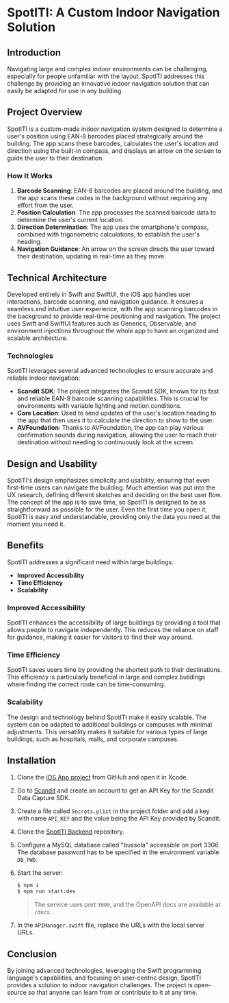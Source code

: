 # SpotITI: A Custom Indoor Navigation Solution

## Introduction

Navigating large and complex indoor environments can be challenging, especially for people unfamiliar with the layout. SpotITI addresses this challenge by providing an innovative indoor navigation solution that can easily be adapted for use in any building.
## Project Overview

SpotITI is a custom-made indoor navigation system designed to determine a user's position using EAN-8 barcodes placed strategically around the building. The app scans these barcodes, calculates the user's location and direction using the built-in compass, and displays an arrow on the screen to guide the user to their destination.

### How It Works

1. **Barcode Scanning**: EAN-8 barcodes are placed around the building, and the app scans these codes in the background without requiring any effort from the user.
2. **Position Calculation**: The app processes the scanned barcode data to determine the user's current location.
3. **Direction Determination**: The app uses the smartphone's compass, combined with trigonometric calculations, to establish the user's heading.
4. **Navigation Guidance**: An arrow on the screen directs the user toward their destination, updating in real-time as they move.


## Technical Architecture

Developed entirely in Swift and SwiftUI, the iOS app handles user interactions, barcode scanning, and navigation guidance. It ensures a seamless and intuitive user experience, with the app scanning barcodes in the background to provide real-time positioning and navigation. The project uses Swift and SwiftUI features such as Generics, Observable, and environment injections throughout the whole app to have an organized and scalable architecture.

### Technologies

SpotITI leverages several advanced technologies to ensure accurate and reliable indoor navigation:

- **Scandit SDK**: The project integrates the Scandit SDK, known for its fast and reliable EAN-8 barcode scanning capabilities. This is crucial for environments with variable lighting and motion conditions.
- **Core Location**: Used to send updates of the user's location heading to the app that then uses it to calculate the direction to show to the user.
- **AVFoundation**: Thanks to AVFoundation, the app can play various confirmation sounds during navigation, allowing the user to reach their destination without needing to continuously look at the screen.

## Design and Usability

SpotITI's design emphasizes simplicity and usability, ensuring that even first-time users can navigate the building. Much attention was put into the UX research, defining different sketches and deciding on the best user flow. The concept of the app is to save time, so SpotITI is designed to be as straightforward as possible for the user. Even the first time you open it, SpotITI is easy and understandable, providing only the data you need at the moment you need it.

## Benefits

SpotITI addresses a significant need within large buildings:

- **Improved Accessibility**
- **Time Efficiency**
- **Scalability**

### Improved Accessibility

SpotITI enhances the accessibility of large buildings by providing a tool that allows people to navigate independently. This reduces the reliance on staff for guidance, making it easier for visitors to find their way around.

### Time Efficiency

SpotITI saves users time by providing the shortest path to their destinations. This efficiency is particularly beneficial in large and complex buildings where finding the correct route can be time-consuming.

### Scalability

The design and technology behind SpotITI make it easily scalable. The system can be adapted to additional buildings or campuses with minimal adjustments. This versatility makes it suitable for various types of large buildings, such as hospitals, malls, and corporate campuses.

## Installation

1. Clone the  [iOS App project](https://github.com/BortoAle/SpotITI) from GitHub and open it in Xcode.

2. Go to [Scandit](https://ssl.scandit.com/dashboard/sign-up?p=test) and create an account to get an API Key for the Scandit Data Capture SDK.
3. Create a file called `Secrets.plist` in the project folder and add a key with name `API_KEY` and the value being the API Key provided by Scandit.
4. Clone the [SpotITI Backend](https://github.com/GioIacca9/BussolaITIBackend) repository.
5. Configure a MySQL database called "bussola" accessible on port 3306. The database password has to be specified in the environment variable `DB_PWD`.
6. Start the server:

    ```sh
    $ npm i
    $ npm run start:dev
    ```

    > The service uses port `3000`, and the OpenAPI docs are available at `/docs`.

7. In the `APIManager.swift` file, replace the URLs with the local server URLs.

## Conclusion

By joining advanced technologies, leveraging the Swift programming language's capabilities, and focusing on user-centric design, SpotITI provides a solution to indoor navigation challenges. The project is open-source so that anyone can learn from or contribute to it at any time. 

